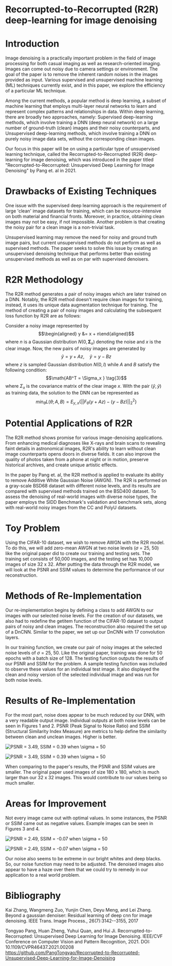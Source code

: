 # Recorrupted-to-Recorrupted (R2R) deep-learning for image denoising

# Introduction

Image denoising is a practically important problem in the field of image
processing for both casual imaging as well as research-oriented imaging.
Images can come out noisy due to camera settings or environment. The
goal of the paper is to remove the inherent random noises in the images
provided as input. Various supervised and unsupervised machine learning
(ML) techniques currently exist, and in this paper, we explore the
efficiency of a particular ML technique.

Among the current methods, a popular method is deep learning, a subset
of machine learning that employs multi-layer neural networks to learn
and represent complex patterns and relationships in data. Within deep
learning, there are broadly two approaches, namely: Supervised
deep-learning methods, which involve training a DNN (deep neural
network) on a large number of ground-truth (clean) images and their
noisy counterparts, and Unsupervised deep-learning methods, which
involve training a DNN on purely noisy image data sets, without the
corresponding clean images.

Our focus in this paper will be on using a particular type of
unsupervised learning technique, called the Recorrupted-to-Recorrupted
(R2R) deep-learning for image denoising, which was introduced in the
paper titled \"Recorrupted-to-Recorrupted: Unsupervised Deep Learning
for Image Denoising\" by Pang et. al in 2021.

# Drawbacks of Existing Techniques

One issue with the supervised deep learning approach is the requirement
of large 'clean' image datasets for training, which can be
resource-intensive on both material and financial fronts. Moreover, in
practice, obtaining clean images may not be easy, if not impossible.
Another problem is that creating the noisy pair for a clean image is a
non-trivial task.

Unsupervised learning may remove the need for noisy and ground truth
image pairs, but current unsupervised methods do not perform as well as
supervised methods. The paper seeks to solve this issue by creating an
unsupervised denoising technique that performs better than existing
unsupervised methods as well as on par with supervised denoisers.

# R2R Methodology

The R2R method generates a pair of noisy images which are later trained
on a DNN. Notably, the R2R method doesn't require clean images for
training, instead, it uses its unique data augmentation technique for
training. The method of creating a pair of noisy images and calculating
the subsequent loss function by R2R are as follows:

Consider a noisy image represented by $$\begin{aligned}
y &= x + n\end{aligned}$$ where *n* is a Gaussian distribution
$N(0, \bm{\Sigma}_x)$ denoting the noise and *x* is the clear image.
Now, the new pairs of noisy images are generated by
$$\hat{y} = y + Az,\quad \tilde{y} = y-Bz \tag{2}$$ where *z* is sampled
Gaussian distribution $N(0, I)$ while *A* and *B* satisfy the following
condition: $$\math{AB^T = \Sigma_x } \tag{3}$$ where $\Sigma_x$ is the
covariance matrix of the clear image *x*. With the pair
$(\hat{y}, \tilde{y})$ as training data, the solution to the DNN can be
represented as
$$min_\theta L(\theta;A,B) = E_{y,x}\{|| F_\theta (y + Az) - (y-Bz)||^2_2\} \tag{4}$$

# Potential Applications of R2R

The R2R method shows promise for various image-denoising applications.
From enhancing medical diagnoses like X-rays and brain scans to
revealing faint details in astronomical images, R2R's ability to learn
without clean image counterparts opens doors in diverse fields. It can
also improve the quality of photos taken from a phone at night or in
motion, preserve historical archives, and create unique artistic
effects.

In the paper by Pang et. al, the R2R method is applied to evaluate its
ability to remove Additive White Gaussian Noise (AWGN). The R2R is
performed on a gray-scale BSD68 dataset with different noise levels, and
its results are compared with supervised methods trained on the BSD400
dataset. To assess the denoising of real-world images with diverse noise
types, the paper employs the SIDD Benchmark's validation and benchmark
sets, along with real-world noisy images from the CC and PolyU datasets.

# Toy Problem

Using the CIFAR-10 dataset, we wish to remove AWGN with the R2R model.
To do this, we will add zero-mean AWGN at two noise levels ($\sigma$ =
25, 50) like the original paper did to create our training and testing
sets. The training set consists of 50,000 images, and the testing set
has 10,000 images of size 32 x 32. After putting the data through the
R2R model, we will look at the PSNR and SSIM values to determine the
performance of our reconstruction.

# Methods of Re-Implementation

Our re-implementation begins by defining a class to add AWGN to our
images with our selected noise levels. For the creation of our datasets,
we also had to redefine the getitem function of the CIFAR-10 dataset to
output pairs of noisy and clean images. The reconstruction also required
the set up of a DnCNN. Similar to the paper, we set up our DnCNN with 17
convolution layers.

In our training function, we create our pair of noisy images at the
selected noise levels of $\sigma$ = 25, 50. Like the original paper,
training was done for 50 epochs with a batch size of 128. The testing
function outputs the results of our PSNR and SSIM for the problem. A
sample testing function was included to observe these values for an
individual test image. It also displayed the clean and noisy version of
the selected individual image and was run for both noise levels.

# Results of Re-Implementation

For the most part, noise does appear to be much reduced by our DNN, with
a very readable output image. Individual outputs at both noise levels
can be seen in Figures 1 and 2. PSNR (Peak Signal to Noise Ratio) and
SSIM (Structural Similarity Index Measure) are metrics to help define
the similarity between clean and unclean images. Higher is better.

![PSNR = 3.49, SSIM = 0.39 when $\sigma$ =
50](https://github.com/negiutsav9/R2R-ECE50024/blob/main/checkpt3_3.1.png?raw=true)

![PSNR = 3.49, SSIM = 0.39 when $\sigma$ =
50](https://github.com/negiutsav9/R2R-ECE50024/blob/main/checkpt3_4.1.png?raw=true)

When comparing to the paper's results, the PSNR and SSIM values are
smaller. The original paper used images of size 180 x 180, which is much
larger than our 32 x 32 images. This would contribute to our values
being so much smaller.

# Areas for Improvement

Not every image came out with optimal values. In some instances, the
PSNR or SSIM came out as negative values. Example images can be seen in
Figures 3 and 4.

![PSNR = 2.49, SSIM = -0.07 when $\sigma$ =
50](https://github.com/negiutsav9/R2R-ECE50024/blob/main/checkpt3_badPSNR1.png?raw=true)

![PSNR = 2.49, SSIM = -0.07 when $\sigma$ =
50](https://github.com/negiutsav9/R2R-ECE50024/blob/main/checkpt3_badSSIM1.png?raw=true)

Our noise also seems to be extreme in our bright whites and deep blacks.
So, our noise function may need to be adjusted. The denoised images also
appear to have a haze over them that we could try to remedy in our
application to a real world problem.

# Bibliography

Kai Zhang, Wangmeng Zuo, Yunjin Chen, Deyu Meng, and Lei Zhang. Beyond a
gaussian denoiser: Residual learning of deep cnn for image denoising.
IEEE Trans. Image Process., 26(7):3142--3155, 2017

Tongyao Pang, Huan Zheng, Yuhui Quan, and Hui Ji.
Recorrupted-to-Recorrupted: Unsupervised Deep Learning for Image
Denoising. IEEE/CVF Conference on Computer Vision and Pattern
Recognition, 2021. DOI: 10.1109/CVPR46437.2021.00208
https://github.com/PangTongyao/Recorrupted-to-Recorrupted-Unsupervised-Deep-Learning-for-Image-Denoising
